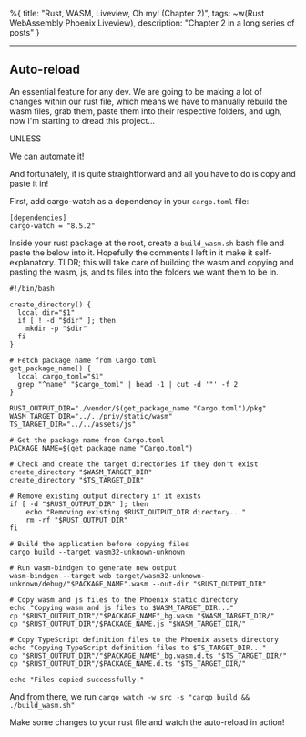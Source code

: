 %{
title: "Rust, WASM, Liveview, Oh my! (Chapter 2)",
tags: ~w(Rust WebAssembly Phoenix Liveview),
description: "Chapter 2 in a long series of posts"
}

---

## Auto-reload

An essential feature for any dev. We are going to be making a lot of changes within our rust file, which means we have to manually rebuild the wasm files, grab them, paste them into their respective folders, and ugh, now I'm starting to dread this project...

UNLESS

We can automate it!

And fortunately, it is quite straightforward and all you have to do is copy and paste it in!

First, add cargo-watch as a dependency in your `cargo.toml` file:

```
[dependencies]
cargo-watch = "8.5.2"
```

Inside your rust package at the root, create a `build_wasm.sh` bash file and paste the below into it. Hopefully the comments I left in it make it self-explanatory. TLDR; this will take care of building the wasm and copying and pasting the wasm, js, and ts files into the folders we want them to be in.

```
#!/bin/bash

create_directory() {
  local dir="$1"
  if [ ! -d "$dir" ]; then
    mkdir -p "$dir"
  fi
}

# Fetch package name from Cargo.toml
get_package_name() {
  local cargo_toml="$1"
  grep "^name" "$cargo_toml" | head -1 | cut -d '"' -f 2
}

RUST_OUTPUT_DIR="./vendor/$(get_package_name "Cargo.toml")/pkg"
WASM_TARGET_DIR="../../priv/static/wasm"
TS_TARGET_DIR="../../assets/js"

# Get the package name from Cargo.toml
PACKAGE_NAME=$(get_package_name "Cargo.toml")

# Check and create the target directories if they don't exist
create_directory "$WASM_TARGET_DIR"
create_directory "$TS_TARGET_DIR"

# Remove existing output directory if it exists
if [ -d "$RUST_OUTPUT_DIR" ]; then
    echo "Removing existing $RUST_OUTPUT_DIR directory..."
    rm -rf "$RUST_OUTPUT_DIR"
fi

# Build the application before copying files
cargo build --target wasm32-unknown-unknown

# Run wasm-bindgen to generate new output
wasm-bindgen --target web target/wasm32-unknown-unknown/debug/"$PACKAGE_NAME".wasm --out-dir "$RUST_OUTPUT_DIR"

# Copy wasm and js files to the Phoenix static directory
echo "Copying wasm and js files to $WASM_TARGET_DIR..."
cp "$RUST_OUTPUT_DIR"/"$PACKAGE_NAME"_bg.wasm "$WASM_TARGET_DIR/"
cp "$RUST_OUTPUT_DIR"/$PACKAGE_NAME.js "$WASM_TARGET_DIR/"

# Copy TypeScript definition files to the Phoenix assets directory
echo "Copying TypeScript definition files to $TS_TARGET_DIR..."
cp "$RUST_OUTPUT_DIR"/"$PACKAGE_NAME"_bg.wasm.d.ts "$TS_TARGET_DIR/"
cp "$RUST_OUTPUT_DIR"/$PACKAGE_NAME.d.ts "$TS_TARGET_DIR/"

echo "Files copied successfully."
```

And from there, we run `cargo watch -w src -s "cargo build && ./build_wasm.sh"`

Make some changes to your rust file and watch the auto-reload in action!
